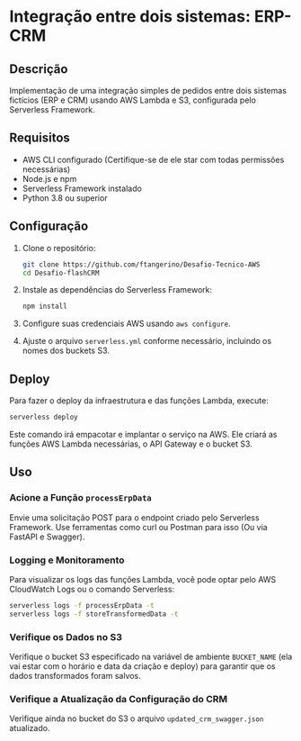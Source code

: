 # Integração entre dois sistemas: ERP-CRM

## Descrição

Implementação de uma integração simples de pedidos entre dois sistemas fictícios (ERP e CRM) usando AWS Lambda e S3, configurada pelo Serverless Framework.

## Requisitos

- AWS CLI configurado (Certifique-se de ele star com todas permissões necessárias)
- Node.js e npm
- Serverless Framework instalado
- Python 3.8 ou superior

## Configuração

1. Clone o repositório:
    ```bash
    git clone https://github.com/ftangerino/Desafio-Tecnico-AWS
    cd Desafio-flashCRM
    ```

2. Instale as dependências do Serverless Framework:
    ```bash
    npm install
    ```

3. Configure suas credenciais AWS usando `aws configure`.

4. Ajuste o arquivo `serverless.yml` conforme necessário, incluindo os nomes dos buckets S3.

## Deploy

Para fazer o deploy da infraestrutura e das funções Lambda, execute:

```bash
serverless deploy
```
Este comando irá empacotar e implantar o serviço na AWS. Ele criará as funções AWS Lambda necessárias, o API Gateway e o bucket S3.

## Uso

### Acione a Função `processErpData`

Envie uma solicitação POST para o endpoint criado pelo Serverless Framework. Use ferramentas como curl ou Postman para isso (Ou via FastAPI e Swagger).

### Logging e Monitoramento

Para visualizar os logs das funções Lambda, você pode optar pelo AWS CloudWatch Logs ou o comando Serverless:
```bash
serverless logs -f processErpData -t
serverless logs -f storeTransformedData -t
```

### Verifique os Dados no S3

Verifique o bucket S3 especificado na variável de ambiente `BUCKET_NAME` (ela vai estar com o horário e data da criação e deploy) para garantir que os dados transformados foram salvos.

### Verifique a Atualização da Configuração do CRM

Verifique ainda no bucket do S3 o arquivo `updated_crm_swagger.json` atualizado.
